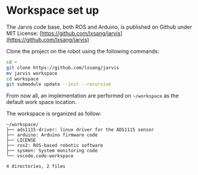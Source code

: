 # Workspace set up

The Jarvis code base, both ROS and Arduino, is published on Github under MIT License: [https://github.com/lxsang/jarvis](https://github.com/lxsang/jarvis)

Clone the project on the robot using the following commands:

```sh
cd ~
git clone https://github.com/lxsang/jarvis
mv jarvis workspace
cd workspace
git submodule update --init --recursive
```

From now all, an implementation are performed on `~/workspace` as the default work space location.

The workspace is organized as follow:

```text
~/workspace/
├── ads1115-driver: linux driver for the ADS1115 sensor
├── arduino: Arduino firmware code
├── LICENSE
├── ros2: ROS-based robotic software
├── sysmon: System monitoring code
└── vscode.code-workspace

4 directories, 2 files
```
